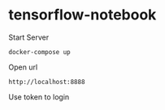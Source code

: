 # tensorflow-notebook

Start Server
```
docker-compose up
```

Open url
```
http://localhost:8888
```

Use token to login

